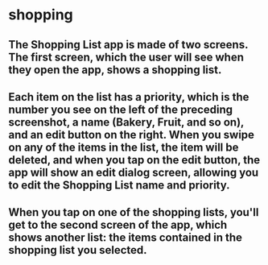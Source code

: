# shopping

## The Shopping List app is made of two screens. The first screen, which the user will see when they open the app, shows a shopping list.

## Each item on the list has a priority, which is the number you see on the left of the preceding screenshot, a name (Bakery, Fruit, and so on), and an edit button on the right. When you swipe on any of the items in the list, the item will be deleted, and when you tap on the edit button, the app will show an edit dialog screen, allowing you to edit the Shopping List name and priority.

## When you tap on one of the shopping lists, you'll get to the second screen of the app, which shows another list: the items contained in the shopping list you selected.
